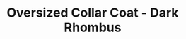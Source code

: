 ---
title: "Oversized Collar Coat - Dark Rhombus"
categories: ["Women","Women/Coats"]
images: ["./P05A7027.JPG","./P05A7028.JPG"]
---